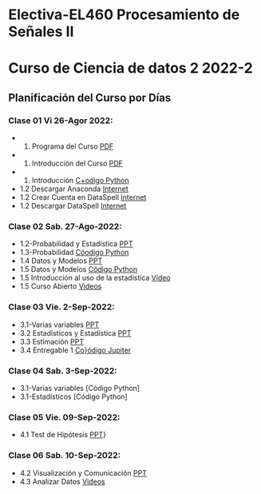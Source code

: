 # Electiva-EL460 Procesamiento de Señales II
# Curso de Ciencia de datos 2 2022-2
## Planificación del Curso por Días

### Clase 01 Vi 26-Agor 2022:
* 01. Programa del Curso [PDF](https://github.com/joseramoniglesias/EL460_Ciencia_de_Datos_2/blob/main/clases/Generales/Programa/PLAN%20DE%20ASIGNATURA_EL442_TRATAMIENTO_SE%C3%91ALES_2021_Corregido.pdf)
* 01. Introducción del Curso [PDF](https://https://github.com/joseramoniglesias/EL460_Ciencia_de_datos_2/blob/main/Clases/Cap%C3%ADtulo_01/Presentaciones/Clase%201%20-%202022%20-%20Intro.pdf)
* 01. Introducción [C+odigo Python](https://github.com/joseramoniglesias/EL460_Ciencia_de_datos_2/blob/main/Clases/Cap%C3%ADtulo_01/Pit%C3%B3n/00%20Inicios%20en%20Python.ipynb)
* 1.2 Descargar Anaconda [Internet](https://www.anaconda.com/)
* 1.2 Crear Cuenta en DataSpell [Internet](https://account.jetbrains.com/login)
* 1.2 Descargar DataSpell [Internet](https://www.jetbrains.com/es-es/dataspell/)

### Clase 02 Sab. 27-Ago-2022:
* 1.2-Probabilidad y Estadística [PPT](https://github.com/joseramoniglesias/EL460_Ciencia_de_datos_2/blob/main/Clases/Cap%C3%ADtulo_01/Presentaciones/Clase%201%20-%202022%20-%20Probabilidad%20.pdf)
* 1.3-Probabilidad [Cóodigo Python](https://github.com/joseramoniglesias/EL460_Ciencia_de_datos_2/blob/main/Clases/Cap%C3%ADtulo_01/Pit%C3%B3n/01_Probabilidad.ipynb)
* 1.4 Datos y Modelos [PPT](https://github.com/joseramoniglesias/EL460_Ciencia_de_datos_2/blob/main/Clases/Cap%C3%ADtulo_01/Presentaciones/Clase%202%20-%202022-%20Datos%20y%20Modelos.pdf)
* 1.5 Datos y Modelos [Código Python](https://github.com/joseramoniglesias/EL460_Ciencia_de_datos_2/blob/main/Clases/Cap%C3%ADtulo_01/Pit%C3%B3n/02_Datos_y_Modelos.ipynb)
* 1.5 Introducción al uso de la estadística [Video](https://www.youtube.com/watch?v=hODwSUX0kT4)
* 1.5 Curso Abierto [Videos](https://www.youtube.com/playlist?list=PL8dPuuaLjXtNM_Y-bUAhblSAdWRnmBUcr)

### Clase 03 Vie. 2-Sep-2022:
* 3.1-Varias variables [PPT](https://github.com/joseramoniglesias/EL460_Ciencia_de_datos_2/blob/main/Clases/Cap%C3%ADtulo_01/Presentaciones/Clase%203%20-%202022%20-%20Varias%20Variables.pdf)
* 3.2 Estadísticos y Estadística [PPT](https://github.com/joseramoniglesias/EL460_Ciencia_de_datos_2/blob/main/Clases/Cap%C3%ADtulo_01/Presentaciones/Clase%203%20-%202022-%20Estad%C3%ADsticos%20y%20Estad%C3%ADstica.pdf)
* 3.3 Estimación [PPT](https://github.com/joseramoniglesias/EL460_Ciencia_de_datos_2/blob/main/Clases/Cap%C3%ADtulo_01/Presentaciones/Clase%203%20-%202022-%20Estimaci%C3%B3n.pdf)
* 3.4 Entregable 1 [Co}ódigo Jupiter](https://github.com/joseramoniglesias/EL460_Ciencia_de_datos_2/blob/main/Clases/Cap%C3%ADtulo_01/Pit%C3%B3n/Entregable%20-%20Parte%201.ipynb)

### Clase 04 Sab. 3-Sep-2022:
* 3.1-Varias variables [Código Python]
* 3.1-Estadísticos [Código Python]

### Clase 05 Vie. 09-Sep-2022:
* 4.1 Test de Hipótesis [PPT](https://github.com/joseramoniglesias/EL460_Ciencia_de_datos_2/blob/main/Clases/Cap%C3%ADtulo_01/Presentaciones/Clase%204%20-%202022%20-%20Test%20de%20Hip%C3%B3tesis.pdf)}

### Clase 06 Sab. 10-Sep-2022:
* 4.2 Visualización y Comunicación [PPT](https://github.com/joseramoniglesias/EL460_Ciencia_de_datos_2/blob/main/Clases/Cap%C3%ADtulo_01/Presentaciones/Clase%204%20-%202022%20-%20Visualizaci%C3%B3n%20y%20comunicaci%C3%B3n.pdf)
* 4.3 Analizar Datos [Videos](https://www.youtube.com/watch?v=usdJgEwMinM)
